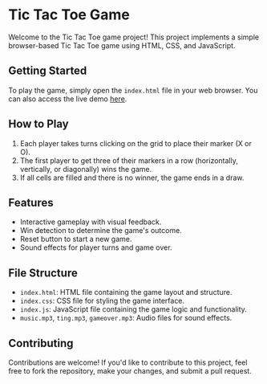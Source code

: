 # Tic Tac Toe Game

Welcome to the Tic Tac Toe game project! This project implements a simple browser-based Tic Tac Toe game using HTML, CSS, and JavaScript.

## Getting Started

To play the game, simply open the `index.html` file in your web browser. You can also access the live demo [here](https://swastikdixit.github.io/tic-tac-toe-Game/).

## How to Play

1. Each player takes turns clicking on the grid to place their marker (X or O).
2. The first player to get three of their markers in a row (horizontally, vertically, or diagonally) wins the game.
3. If all cells are filled and there is no winner, the game ends in a draw.

## Features

- Interactive gameplay with visual feedback.
- Win detection to determine the game's outcome.
- Reset button to start a new game.
- Sound effects for player turns and game over.

## File Structure

- `index.html`: HTML file containing the game layout and structure.
- `index.css`: CSS file for styling the game interface.
- `index.js`: JavaScript file containing the game logic and functionality.
- `music.mp3`, `ting.mp3`, `gameover.mp3`: Audio files for sound effects.

## Contributing

Contributions are welcome! If you'd like to contribute to this project, feel free to fork the repository, make your changes, and submit a pull request.


